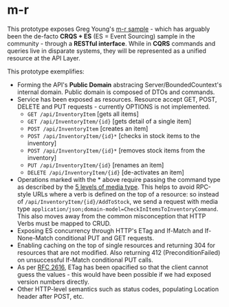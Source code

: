 m-r
===

This prototype exposes Greg Young's [m-r sample](https://github.com/gregoryyoung/m-r) - which has arguably been the de-facto **CRQS + ES** (ES = Event Sourcing) sample in the community - through a **RESTful interface**. While in **CQRS** commands and queries live in disparate systems, they will be represented as a unified resource at the API Layer.


This prototype exemplifies:

* Forming the API's **Public Domain** abstracing Server/BoundedCountext's internal domain. Public domain is composed of DTOs and commands.
* Service has been exposed as resources. Resource accept GET, POST, DELETE and PUT requests - currently OPTIONS is not implemented.
  * `GET /api/InventoryItem` [gets all items]
  * `GET /api/InventoryItem/{id}` [gets detail of a single item]
  * `POST /api/InventoryItem` [creates an item]
  * `POST /api/InventoryItem/{id}*` [checks in stock items to the inventory]
  * `POST /api/InventoryItem/{id}*` [removes stock items from the inventory]
  * `PUT /api/InventoryItem/{id}` [renames an item]
  * `DELETE /api/InventoryItem/{id}` [de-activates an item]
* Operations marked with the * above require passing the command type as described by the [5 levels of media type](http://byterot.blogspot.co.uk/2012/12/5-levels-of-media-type-rest-csds.html). This helps to avoid RPC-style URLs where a verb is defined on the top of a resource: so instead of `/api/InventoryItem/{id}/AddToStock`, we send a request with media type `application/json;domain-model=CheckInItemsToInventoryCommand`. This also moves away from the common misconception that HTTP Verbs must be mapped to CRUD.
* Exposing ES concurrency through HTTP's ETag and If-Match and If-None-Match conditional PUT and GET requests.
* Enabling caching on the top of single resources and returning 304 for resources that are not modified. Also returning 412 (PreconditionFailed) on unsuccessful If-Match conditional PUT calls.
* As per [RFC 2616](http://www.w3.org/Protocols/rfc2616/rfc2616-sec3.html#sec3.11), ETag has been opacified so that the client cannot guess the values - this would have been possible if we had exposed version numbers directly.
* Other HTTP-level semantics such as status codes, populating Location header after POST, etc.
